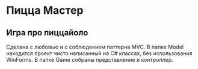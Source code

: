 # Пицца Мастер
## Игра про пиццайоло
Сделана с любовью и с соблюдением паттерна MVC. В папке Model находится проект чисто написанный на C# классах, без использования WinForms. В папке Game собраны представление и контроллер.
